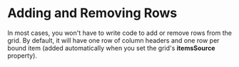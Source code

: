 Adding and Removing Rows
========================

In most cases, you won't have to write code to add or remove rows from the grid. By default, it will have one row of column headers and one row per bound item (added automatically when you set the grid's **itemsSource** property). 